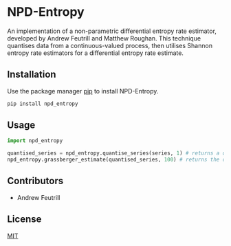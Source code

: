 # NPD-Entropy

An implementation of a non-parametric differential entropy rate estimator, developed by Andrew Feutrill and Matthew Roughan. This technique quantises data from a continuous-valued process, then utilises Shannon entropy rate estimators for a differential entropy rate estimate.

## Installation

Use the package manager [pip](https://pip.pypa.io/en/stable/) to install NPD-Entropy.

```bash
pip install npd_entropy
```

## Usage

```python
import npd_entropy

quantised_series = npd_entropy.quantise_series(series, 1) # returns a quantised version of the series, with bin size of 1
npd_entropy.grassberger_estimate(quantised_series, 100) # returns the differential entropy rte estimate, with a history of 100 data points
```

## Contributors
* Andrew Feutrill

## License
[MIT](https://choosealicense.com/licenses/mit/)

